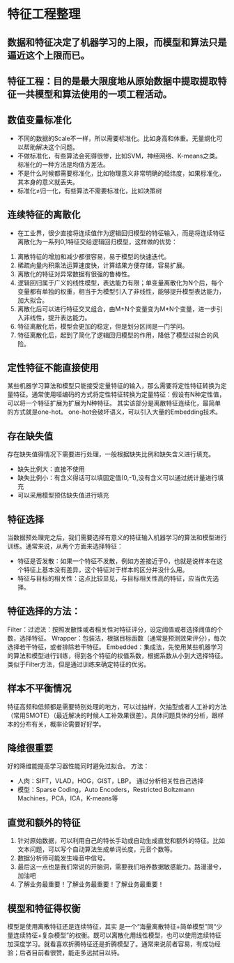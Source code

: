 # 特征工程整理

## 数据和特征决定了机器学习的上限，而模型和算法只是逼近这个上限而已。
## 特征工程：目的是最大限度地从原始数据中提取提取特征一共模型和算法使用的一项工程活动。
## 数值变量标准化
* 不同的数据的Scale不一样，所以需要标准化。比如身高和体重。无量纲化可以帮助解决这个问题。
* 不做标准化，有些算法会死得很惨，比如SVM，神经网络、K-means之类。标准化的一种方法是均值方差法。
* 不是什么时候都需要标准化，比如物理意义非常明确的经纬度，如果标准化，其本身的意义就丢失。
* 标准化≠归一化，有些算法不需要标准化，比如决策树
## 连续特征的离散化
* 在工业界，很少直接将连续值作为逻辑回归模型的特征输入，而是将连续特征离散化为一系列0,1特征交给逻辑回归模型，这样做的优势：
1. 离散特征的增加和减少都很容易，易于模型的快速迭代。
2. 稀疏向量内积乘法运算速度快，计算结果方便存储，容易扩展。
3. 离散化的特征对异常数据有很强的鲁棒性。
4. 逻辑回归属于广义的线性模型，表达能力有限；单变量离散化为N个后，每个变量都有单独的权重，相当于为模型引入了非线性，能够提升模型表达能力，加大拟合。
5. 离散化后可以进行特征交叉组合，由M+N个变量变为M*N个变量，进一步引入非线性，提升表达能力。
6. 特征离散化后，模型会更加的稳定，但是划分区间是一门学问。
7. 特征离散化后，起到了简化了逻辑回归模型的作用，降低了模型过拟合的风险。

## 定性特征不能直接使用
某些机器学习算法和模型只能接受定量特征的输入，那么需要将定性特征转换为定量特征。通常使用哑编码的方式将定性特征转换为定量特征：假设有N种定性值，可以将一个特征扩展为扩展为N种特征。
其实该部分是离散特征连续化，最简单的方式就是one-hot。
one-hot会破坏语义，可以引入大量的Embedding技术。

## 存在缺失值
存在缺失值得情况下需要进行处理，一般根据缺失比例和缺失含义进行填充。
* 缺失比例大：直接不使用
* 缺失比例小：有含义得话可以填固定值(0,-1),没有含义可以通过统计量进行填充
* 可以采用模型预估缺失值进行填充

## 特征选择
当数据预处理完之后，我们需要选择有意义的特征输入机器学习的算法和模型进行训练。通常来说，从两个方面来选择特征：
* 特征是否发散：如果一个特征不发散，例如方差接近于0，也就是说样本在这个特征上基本没有差异，这个特征对于样本的区分并没什么用。
* 特征与目标的相关性：这点比较显见，与目标相关性高的特征，应当优先选择。

## 特征选择的方法：
Filter：过滤法：按照发散性或者相关性对特征评分，设定阈值或者选择阈值的个数，选择特征。
Wrapper：包装法，根据目标函数（通常是预测效果评分），每次选择若干特征，或者排除若干特征。
Embedded：集成法，先使用某些机器学习的算法和模型进行训练，得到各个特征的权值系数，根据系数从小到大选择特征。类似于Filter方法，但是通过训练来确定特征的优劣。

## 样本不平衡情况
特征高频和低频都是需要特别处理的地方，可以过抽样，欠抽型或者人工补的方法（常用SMOTE）（最近解决的时候人工补效果很差）。具体问题具体的分析，跟样本的分布有关，概率论需要好好学。

## 降维很重要
好的降维能提高学习器性能同时避免过拟合。
方法：
* 人肉：SIFT，VLAD，HOG，GIST，LBP。 通过分析相关性自己选择
* 模型：Sparse Coding，Auto Encoders，Restricted Boltzmann Machines，PCA，ICA，K-means等

## 直觉和额外的特征
1. 针对原始数据，可以利用自己的特长手动或自动生成直觉和额外的特征。比如文本问题，可以写个自动算法生成单词长度，元音个数等。
2. 数据分析师可能发生噪音中信号。
3. 最后这一点也是我们常说的开脑洞，需要我们培养数据敏感能力。路漫漫兮，加油吧
4. 了解业务最重要！了解业务最重要！了解业务最重要！

## 模型和特征得权衡
模型是使用离散特征还是连续特征，其实 是一个“海量离散特征+简单模型”同“少量连续特征+复杂模型”的权衡。既可以离散化用线性模型，也可以使用连续特征加深度学习。就看喜欢折腾特征还是折腾模型了。通常来说前者容易，有成功经验；后者目前看很赞，能走多远拭目以待。